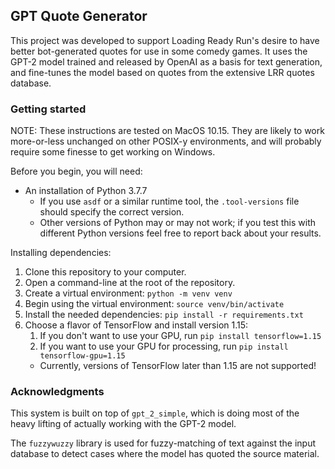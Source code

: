 ## GPT Quote Generator

This project was developed to support Loading Ready Run's desire to have better bot-generated quotes for use in some
comedy games. It uses the GPT-2 model trained and released by OpenAI as a basis for text generation, and fine-tunes
the model based on quotes from the extensive LRR quotes database.

### Getting started

NOTE: These instructions are tested on MacOS 10.15. They are likely to work more-or-less unchanged on other POSIX-y
      environments, and will probably require some finesse to get working on Windows.

Before you begin, you will need:
* An installation of Python 3.7.7
  * If you use `asdf` or a similar runtime tool, the `.tool-versions` file should specify the correct version. 
  * Other versions of Python may or may not work; if you test this with different Python versions feel free to report
    back about your results.

Installing dependencies:
1. Clone this repository to your computer.
2. Open a command-line at the root of the repository.
3. Create a virtual environment: `python -m venv venv`
4. Begin using the virtual environment: `source venv/bin/activate`
5. Install the needed dependencies: `pip install -r requirements.txt`
6. Choose a flavor of TensorFlow and install version 1.15:
   1. If you don't want to use your GPU, run `pip install tensorflow=1.15`
   2. If you want to use your GPU for processing, run `pip install tensorflow-gpu=1.15`
   * Currently, versions of TensorFlow later than 1.15 are not supported!


### Acknowledgments

This system is built on top of `gpt_2_simple`, which is doing most of the heavy lifting of actually working with the
GPT-2 model.

The `fuzzywuzzy` library is used for fuzzy-matching of text against the input database to detect cases where the model
has quoted the source material.
